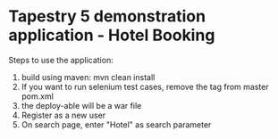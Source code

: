 # Tapestry 5 demonstration application - Hotel Booking

Steps to use the application:
1. build using maven: mvn clean install
2. If you want to run selenium test cases, remove the <skipTests> tag from master pom.xml
3. the deploy-able will be a war file
4. Register as a new user
5. On search page, enter "Hotel" as search parameter